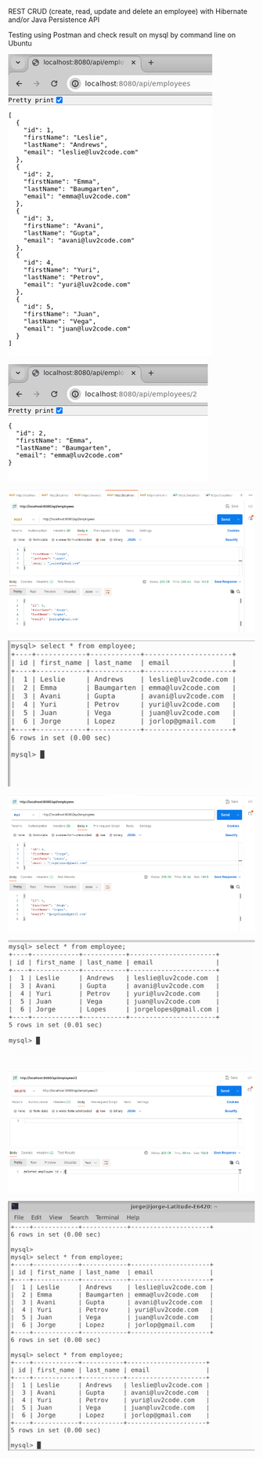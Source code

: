 REST CRUD (create, read, update and delete an employee) with Hibernate and/or Java Persistence API 

Testing using Postman and check result on mysql by command line on Ubuntu

![alt_text](https://github.com/Jorge36/22-JPA-cruddemo/blob/9ab9d3af5079cf2d96aef45e27e3590d71ebc36b/testing/employees.png)

![alt_text](https://github.com/Jorge36/22-JPA-cruddemo/blob/9ab9d3af5079cf2d96aef45e27e3590d71ebc36b/testing/employee_id_2.png)

![alt_text](https://github.com/Jorge36/22-JPA-cruddemo/blob/9ab9d3af5079cf2d96aef45e27e3590d71ebc36b/testing/post%20employee%20-%20postman.png)

![alt_text](https://github.com/Jorge36/22-JPA-cruddemo/blob/9ab9d3af5079cf2d96aef45e27e3590d71ebc36b/testing/post%20employee%20database.png)

![alt_text](https://github.com/Jorge36/22-JPA-cruddemo/blob/9ab9d3af5079cf2d96aef45e27e3590d71ebc36b/testing/update%20employee%202%20put.png)

![alt_text](https://github.com/Jorge36/22-JPA-cruddemo/blob/9ab9d3af5079cf2d96aef45e27e3590d71ebc36b/testing/update%20employee%202%20database.png)

![alt_text](https://github.com/Jorge36/22-JPA-cruddemo/blob/9ab9d3af5079cf2d96aef45e27e3590d71ebc36b/testing/delete%20employee%202%20postman.png)

![alt_text](https://github.com/Jorge36/22-JPA-cruddemo/blob/9ab9d3af5079cf2d96aef45e27e3590d71ebc36b/testing/delete%20employee%202%20database.png)

